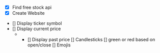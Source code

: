 - [x] Find free stock api
- [x] Create Website
- [] Display ticker symbol
- [] Display current price
  - - [] Display past price
      [] Candlesticks
      [] green or red based on open/close
      [] Emojis
